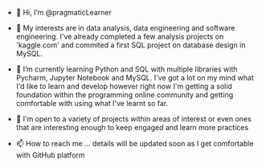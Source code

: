 - 👋 Hi, I’m @pragmaticLearner

- 👀 My interests are in data analysis, data engineering and software engineering. I've already completed a few analysis projects on 'kaggle.com'
      and commited a first SQL project on database design in MySQL.
      
- 🌱 I’m currently learning Python and SQL with multiple libraries with Pycharm, Jupyter Notebook and MySQL. I've got a lot on my mind what I'd like to learn and develop however right now I'm 
      getting a solid foundation within the programming online community and getting comfortable with using what I've learnt so far.
      
- 💞️ I'm open to a variety of projects within areas of interest or even ones that are interesting enough to keep engaged and learn more practices

- 📫 How to reach me ... details will be updated soon as I get comfortable with GitHub platform

<!---
pragmaticLearner/pragmaticLearner is a ✨ special ✨ repository because its `README.md` (this file) appears on your GitHub profile.
You can click the Preview link to take a look at your changes.
--->
